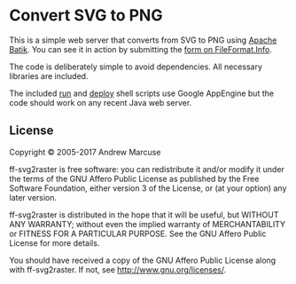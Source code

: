 # Convert SVG to PNG

This is a simple web server that converts from SVG to PNG using [Apache Batik](http://xmlgraphics.apache.org/batik/using/transcoder.html).  You can see it in action by submitting the [form on FileFormat.Info](http://www.fileformat.info/convert/image/svg2png.htm).

The code is deliberately simple to avoid dependencies.  All necessary libraries are included.

The included [run](run.sh) and [deploy](deploy.sh) shell scripts use Google AppEngine
but the code should work on any recent Java web server.

## License

Copyright © 2005-2017 Andrew Marcuse

ff-svg2raster is free software: you can redistribute it and/or modify
it under the terms of the GNU Affero Public License as published by
the Free Software Foundation, either version 3 of the License, or
(at your option) any later version.

ff-svg2raster is distributed in the hope that it will be useful,
but WITHOUT ANY WARRANTY; without even the implied warranty of
MERCHANTABILITY or FITNESS FOR A PARTICULAR PURPOSE.  See the
GNU Affero Public License for more details.

You should have received a copy of the GNU Affero Public License
along with ff-svg2raster.  If not, see <http://www.gnu.org/licenses/>.
